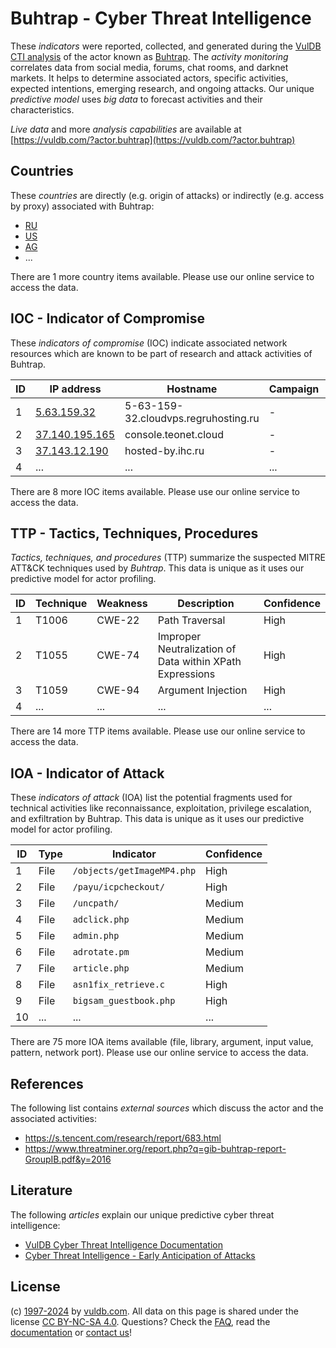 # Buhtrap - Cyber Threat Intelligence

These _indicators_ were reported, collected, and generated during the [VulDB CTI analysis](https://vuldb.com/?kb.cti) of the actor known as [Buhtrap](https://vuldb.com/?actor.buhtrap). The _activity monitoring_ correlates data from social media, forums, chat rooms, and darknet markets. It helps to determine associated actors, specific activities, expected intentions, emerging research, and ongoing attacks. Our unique _predictive model_ uses _big data_ to forecast activities and their characteristics.

_Live data_ and more _analysis capabilities_ are available at [https://vuldb.com/?actor.buhtrap](https://vuldb.com/?actor.buhtrap)

## Countries

These _countries_ are directly (e.g. origin of attacks) or indirectly (e.g. access by proxy) associated with Buhtrap:

* [RU](https://vuldb.com/?country.ru)
* [US](https://vuldb.com/?country.us)
* [AG](https://vuldb.com/?country.ag)
* ...

There are 1 more country items available. Please use our online service to access the data.

## IOC - Indicator of Compromise

These _indicators of compromise_ (IOC) indicate associated network resources which are known to be part of research and attack activities of Buhtrap.

ID | IP address | Hostname | Campaign | Confidence
-- | ---------- | -------- | -------- | ----------
1 | [5.63.159.32](https://vuldb.com/?ip.5.63.159.32) | 5-63-159-32.cloudvps.regruhosting.ru | - | High
2 | [37.140.195.165](https://vuldb.com/?ip.37.140.195.165) | console.teonet.cloud | - | High
3 | [37.143.12.190](https://vuldb.com/?ip.37.143.12.190) | hosted-by.ihc.ru | - | High
4 | ... | ... | ... | ...

There are 8 more IOC items available. Please use our online service to access the data.

## TTP - Tactics, Techniques, Procedures

_Tactics, techniques, and procedures_ (TTP) summarize the suspected MITRE ATT&CK techniques used by _Buhtrap_. This data is unique as it uses our predictive model for actor profiling.

ID | Technique | Weakness | Description | Confidence
-- | --------- | -------- | ----------- | ----------
1 | T1006 | CWE-22 | Path Traversal | High
2 | T1055 | CWE-74 | Improper Neutralization of Data within XPath Expressions | High
3 | T1059 | CWE-94 | Argument Injection | High
4 | ... | ... | ... | ...

There are 14 more TTP items available. Please use our online service to access the data.

## IOA - Indicator of Attack

These _indicators of attack_ (IOA) list the potential fragments used for technical activities like reconnaissance, exploitation, privilege escalation, and exfiltration by Buhtrap. This data is unique as it uses our predictive model for actor profiling.

ID | Type | Indicator | Confidence
-- | ---- | --------- | ----------
1 | File | `/objects/getImageMP4.php` | High
2 | File | `/payu/icpcheckout/` | High
3 | File | `/uncpath/` | Medium
4 | File | `adclick.php` | Medium
5 | File | `admin.php` | Medium
6 | File | `adrotate.pm` | Medium
7 | File | `article.php` | Medium
8 | File | `asn1fix_retrieve.c` | High
9 | File | `bigsam_guestbook.php` | High
10 | ... | ... | ...

There are 75 more IOA items available (file, library, argument, input value, pattern, network port). Please use our online service to access the data.

## References

The following list contains _external sources_ which discuss the actor and the associated activities:

* https://s.tencent.com/research/report/683.html
* https://www.threatminer.org/report.php?q=gib-buhtrap-report-GroupIB.pdf&y=2016

## Literature

The following _articles_ explain our unique predictive cyber threat intelligence:

* [VulDB Cyber Threat Intelligence Documentation](https://vuldb.com/?kb.cti)
* [Cyber Threat Intelligence - Early Anticipation of Attacks](https://www.scip.ch/en/?labs.20201022)

## License

(c) [1997-2024](https://vuldb.com/?kb.changelog) by [vuldb.com](https://vuldb.com/?kb.about). All data on this page is shared under the license [CC BY-NC-SA 4.0](https://creativecommons.org/licenses/by-nc-sa/4.0/). Questions? Check the [FAQ](https://vuldb.com/?kb.faq), read the [documentation](https://vuldb.com/?kb) or [contact us](https://vuldb.com/?contact)!
